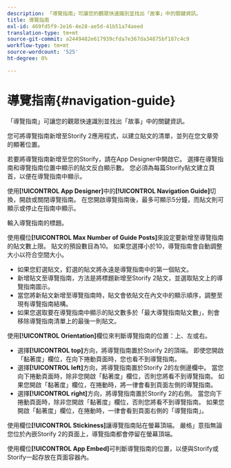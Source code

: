 ```yaml
---
description: 「導覽指南」可讓您的觀眾快速識別並找出「故事」中的關鍵資訊。
title: 導覽指南
exl-id: 469fd5f9-2e16-4e28-ae5d-41b51a74aeed
translation-type: tm+mt
source-git-commit: a2449482e617939cfda7e367da34875bf187c4c9
workflow-type: tm+mt
source-wordcount: '525'
ht-degree: 0%

---
```


# 導覽指南{#navigation-guide}

「導覽指南」可讓您的觀眾快速識別並找出「故事」中的關鍵資訊。

您可將導覽指南新增至Storify 2應用程式，以建立貼文的清單，並列在您文章旁的顯著位置。

若要將導覽指南新增至您的Storify，請在App Designer中開啟它。 選擇在導覽指南和導覽指南位置中顯示的貼文反白顯示數。 您必須為每篇Storify貼文建立頁首，以便在導覽指南中顯示。

使用&#x200B;**[!UICONTROL App Designer]**&#x200B;中的&#x200B;**[!UICONTROL Navigation Guide]**&#x200B;切換，開啟或關閉導覽指南。 在您開啟導覽指南後，最多可顯示5分鐘，而貼文則可顯示或停止在指南中顯示。

輸入導覽指南的標題。

使用欄位&#x200B;**[!UICONTROL Max Number of Guide Posts]**&#x200B;來設定要新增至導覽指南的貼文數上限。 貼文的預設數目為10。 如果您選擇小於10，導覽指南會自動調整大小以符合空間大小。

* 如果您釘選貼文，釘選的貼文將永遠是導覽指南中的第一個貼文。
* 新增貼文至導覽指南，方法是將標題新增至Storify 2貼文，並選取貼文上的導覽指南圖示。
* 當您將新貼文新增至導覽指南時，貼文會依貼文在內文中的顯示順序，調整至現有導覽指南結構。
* 如果您選取要在導覽指南中顯示的貼文數多於「最大導覽指南貼文數」，則會移除導覽指南清單上的最後一則貼文。

使用&#x200B;**[!UICONTROL Orientation]**&#x200B;欄位來判斷導覽指南的位置：上、左或右。

* 選擇&#x200B;**[!UICONTROL top]**&#x200B;方向，將導覽指南置於Storify 2的頂端。 即使您開啟「黏著度」欄位，在向下捲動頁面時，您也看不到導覽指南。
* 選擇&#x200B;**[!UICONTROL left]**&#x200B;方向，將導覽指南置於Storify 2的左側邊欄中。 當您向下捲動頁面時，除非您開啟「黏著度」欄位，否則您將看不到導覽指南。 如果您開啟「黏著度」欄位，在捲動時，將一律會看到頁面左側的導覽指南。
* 選擇&#x200B;**[!UICONTROL right]**&#x200B;方向，將導覽指南置於Storify 2的右側。 當您向下捲動頁面時，除非您開啟「黏著度」欄位，否則您將看不到導覽指南。 如果您開啟「黏著度」欄位，在捲動時，一律會看到頁面右側的「導覽指南」。

使用欄位&#x200B;**[!UICONTROL Stickiness]**&#x200B;讓導覽指南貼在螢幕頂端。 嚴格」意指無論您位於內嵌Storify 2的頁面上，導覽指南都會停留在螢幕頂端。

使用欄位&#x200B;**[!UICONTROL App Embed]**&#x200B;可判斷導覽指南的位置，以便與Storify或Storify一起存放在頁面容器內。
